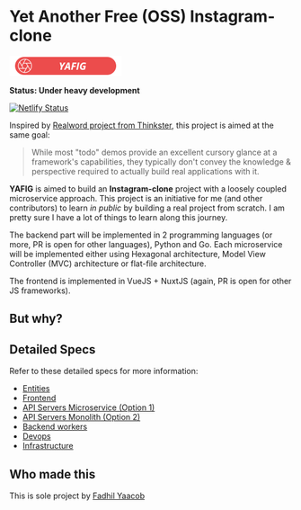 # Yet Another Free (OSS) Instagram-clone

![YAFIG Logo](logo.png)

**Status: Under heavy development**

[![Netlify Status](https://api.netlify.com/api/v1/badges/9166b573-1cee-48eb-89e4-c9b60a47c938/deploy-status)](https://app.netlify.com/sites/yafig/deploys)

Inspired by [Realword project from Thinkster](https://github.com/gothinkster/realworld), this project is aimed at the same goal:

> While most "todo" demos provide an excellent cursory glance at a framework's capabilities, they typically don't convey the knowledge & perspective required to actually build real applications with it.

**YAFIG** is aimed to build an **Instagram-clone** project with a loosely coupled microservice approach. This project is an initiative for me (and other contributors) to learn *in public* by building a real project from scratch. I am pretty sure I have a lot of things to learn along this journey.

The backend part will be implemented in 2 programming languages (or more, PR is open for other languages), Python and Go. Each microservice will be implemented either using Hexagonal architecture, Model View Controller (MVC) architecture or flat-file architecture.

The frontend is implemented in VueJS + NuxtJS (again, PR is open for other JS frameworks).

## But why?


## Detailed Specs

Refer to these detailed specs for more information:

- [Entities](entities.md)
- [Frontend](frontend.md)
- [API Servers Microservice (Option 1)](api-servers-microservice.md)
- [API Servers Monolith (Option 2)](api-servers-monolith.md)
- [Backend workers](backend.md)
- [Devops](devops.md)
- [Infrastructure](infrastructure.md)

## Who made this

This is sole project by [Fadhil Yaacob](http://twitter.com/sdil)
